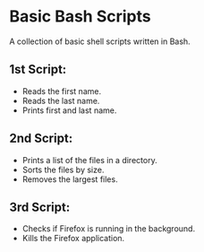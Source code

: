 # Basic Bash Scripts
A collection of basic shell scripts written in Bash.

## 1st Script:
- Reads the first name.
- Reads the last name.
- Prints first and last name.

## 2nd Script:
- Prints a list of the files in a directory.
- Sorts the files by size.
- Removes the largest files.

## 3rd Script:
- Checks if Firefox is running in the background.
- Kills the Firefox application.
